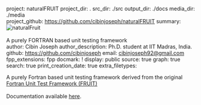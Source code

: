 project: naturalFRUIT
project_dir: .
src_dir: ./src
output_dir: ./docs
media_dir: ./media    
project_github: https://github.com/cibinjoseph/naturalFRUIT
summary: ![naturalFruit](|media|/naturalFRUIT-logo.png)<br/><br/>
         A purely FORTRAN based unit testing framework   
author: Cibin Joseph
author_description: Ph.D. student at IIT Madras, India.
github: https://github.com/cibinjoseph
email: cibinjoseph92@gmail.com
fpp_extensions: fpp
docmark: !
display: public
source: true
graph: true
search: true
print_creation_date: true
extra_filetypes:

A purely Fortran based unit testing framework derived from the original [Fortran Unit Test Framework (FRUIT)](https://sourceforge.net/projects/fortranxunit/)<br/><br/>
Documentation available [here](https://cibinjoseph.github.io/naturalFRUIT/page/index.html).

